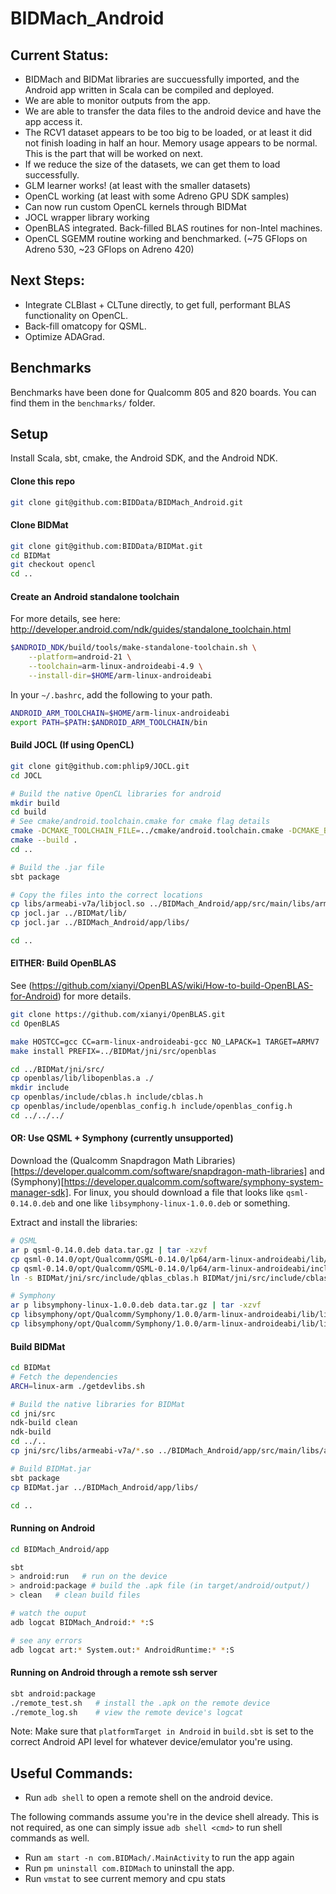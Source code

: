 # BIDMach_Android

## Current Status:
* BIDMach and BIDMat libraries are succuessfully imported, and the Android app written in Scala can be compiled and deployed.
* We are able to monitor outputs from the app.
* We are able to transfer the data files to the android device and have the app access it.
* The RCV1 dataset appears to be too big to be loaded, or at least it did not finish loading in half an hour. Memory usage appears to be normal. This is the part that will be worked on next. 
* If we reduce the size of the datasets, we can get them to load successfully.
* GLM learner works! (at least with the smaller datasets)
* OpenCL working (at least with some Adreno GPU SDK samples)
* Can now run custom OpenCL kernels through BIDMat
* JOCL wrapper library working
* OpenBLAS integrated. Back-filled BLAS routines for non-Intel machines.
* OpenCL SGEMM routine working and benchmarked. (~75 GFlops on Adreno 530, ~23 GFlops on Adreno 420)

## Next Steps:
* Integrate CLBlast + CLTune directly, to get full, performant BLAS functionality on OpenCL.
* Back-fill omatcopy for QSML.
* Optimize ADAGrad.

## Benchmarks

Benchmarks have been done for Qualcomm 805 and 820 boards. You can find them in the `benchmarks/` folder.

## Setup

Install Scala, sbt, cmake, the Android SDK, and the Android NDK.

#### Clone this repo

```bash
git clone git@github.com:BIDData/BIDMach_Android.git
```

#### Clone BIDMat

```bash
git clone git@github.com:BIDData/BIDMat.git
cd BIDMat
git checkout opencl
cd ..
```

#### Create an Android standalone toolchain

For more details, see here:
http://developer.android.com/ndk/guides/standalone_toolchain.html 

```bash
$ANDROID_NDK/build/tools/make-standalone-toolchain.sh \
    --platform=android-21 \
    --toolchain=arm-linux-androideabi-4.9 \
    --install-dir=$HOME/arm-linux-androideabi
```

In your `~/.bashrc`, add the following to your path.

```bash
ANDROID_ARM_TOOLCHAIN=$HOME/arm-linux-androideabi
export PATH=$PATH:$ANDROID_ARM_TOOLCHAIN/bin
```

#### Build JOCL (If using OpenCL)

```bash
git clone git@github.com:phlip9/JOCL.git
cd JOCL

# Build the native OpenCL libraries for android
mkdir build
cd build
# See cmake/android.toolchain.cmake for cmake flag details
cmake -DCMAKE_TOOLCHAIN_FILE=../cmake/android.toolchain.cmake -DCMAKE_BUILD_TYPE=Release -DANDROID_ABI=armeabi-v7a -DANDROID_NATIVE_API_LEVEL=21 ..
cmake --build .
cd ..

# Build the .jar file
sbt package

# Copy the files into the correct locations
cp libs/armeabi-v7a/libjocl.so ../BIDMach_Android/app/src/main/libs/armeabi-v7a/
cp jocl.jar ../BIDMat/lib/
cp jocl.jar ../BIDMach_Android/app/libs/

cd ..
```

#### EITHER: Build OpenBLAS

See (https://github.com/xianyi/OpenBLAS/wiki/How-to-build-OpenBLAS-for-Android)
for more details.

```bash
git clone https://github.com/xianyi/OpenBLAS.git
cd OpenBLAS

make HOSTCC=gcc CC=arm-linux-androideabi-gcc NO_LAPACK=1 TARGET=ARMV7
make install PREFIX=../BIDMat/jni/src/openblas

cd ../BIDMat/jni/src/
cp openblas/lib/libopenblas.a ./
mkdir include
cp openblas/include/cblas.h include/cblas.h
cp openblas/include/openblas_config.h include/openblas_config.h
cd ../../../
```

#### OR: Use QSML + Symphony (currently unsupported)

Download the (Qualcomm Snapdragon Math Libraries)[https://developer.qualcomm.com/software/snapdragon-math-libraries] and
(Symphony)[https://developer.qualcomm.com/software/symphony-system-manager-sdk].
For linux, you should download a file that looks like `qsml-0.14.0.deb` and one like `libsymphony-linux-1.0.0.deb` or something.

Extract and install the libraries:

```bash
# QSML
ar p qsml-0.14.0.deb data.tar.gz | tar -xzvf
cp qsml-0.14.0/opt/Qualcomm/QSML-0.14.0/lp64/arm-linux-androideabi/lib/libQSML-0.14.0.so BIDMat/jni/src/
cp qsml-0.14.0/opt/Qualcomm/QSML-0.14.0/lp64/arm-linux-androideabi/include/* BIDMat/jni/src/include/
ln -s BIDMat/jni/src/include/qblas_cblas.h BIDMat/jni/src/include/cblas.h

# Symphony
ar p libsymphony-linux-1.0.0.deb data.tar.gz | tar -xzvf
cp libsymphony/opt/Qualcomm/Symphony/1.0.0/arm-linux-androideabi/lib/libsymphony-1.0.0.so BIDMat/jni/src/
cp libsymphony/opt/Qualcomm/Symphony/1.0.0/arm-linux-androideabi/lib/libsymphony-cpu-1.0.0.so BIDMat/jni/src/
```

#### Build BIDMat

```bash
cd BIDMat
# Fetch the dependencies
ARCH=linux-arm ./getdevlibs.sh

# Build the native libraries for BIDMat
cd jni/src
ndk-build clean
ndk-build
cd ../..
cp jni/src/libs/armeabi-v7a/*.so ../BIDMach_Android/app/src/main/libs/armeabi-v7a/

# Build BIDMat.jar
sbt package
cp BIDMat.jar ../BIDMach_Android/app/libs/

cd ..
```

#### Running on Android

```bash
cd BIDMach_Android/app

sbt
> android:run   # run on the device
> android:package # build the .apk file (in target/android/output/)
> clean   # clean build files

# watch the ouput
adb logcat BIDMach_Android:* *:S

# see any errors
adb logcat art:* System.out:* AndroidRuntime:* *:S
```

#### Running on Android through a remote ssh server

```bash
sbt android:package
./remote_test.sh   # install the .apk on the remote device
./remote_log.sh    # view the remote device's logcat
```

Note: Make sure that `platformTarget in Android` in `build.sbt` is set to the correct Android API level for whatever device/emulator you're using.


## Useful Commands:

* Run `adb shell` to open a remote shell on the android device. 

The following commands assume you're in the device shell already. This is not required, as one can simply issue `adb shell <cmd>` to run shell commands as well. 

* Run `am start -n com.BIDMach/.MainActivity` to run the app again
* Run `pm uninstall com.BIDMach` to uninstall the app.
* Run `vmstat` to see current memory and cpu stats
